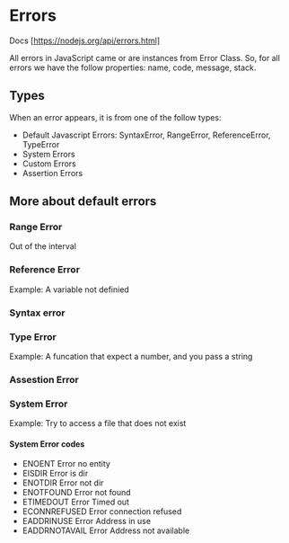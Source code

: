 # Errors

Docs [https://nodejs.org/api/errors.html]

All errors in JavaScript came or are instances from Error Class.
So, for all errors we have the follow properties: name, code, message, stack.

## Types

When an error appears, it is from one of the follow types:

- Default Javascript Errors: SyntaxError, RangeError, ReferenceError, TypeError
- System Errors
- Custom Errors
- Assertion Errors

## More about default errors

### Range Error
Out of the interval

### Reference Error
Example: A variable not definied

### Syntax error

### Type Error
Example: A funcation that expect a number, and you pass a string

### Assestion Error

### System Error
Example: Try to access a file that does not exist

#### System Error codes

- ENOENT Error no entity
- EISDIR Error is dir
- ENOTDIR Error not dir
- ENOTFOUND Error not found
- ETIMEDOUT Error Timed out
- ECONNREFUSED Error connection refused
- EADDRINUSE Error Address in use
- EADDRNOTAVAIL Error Address not available
